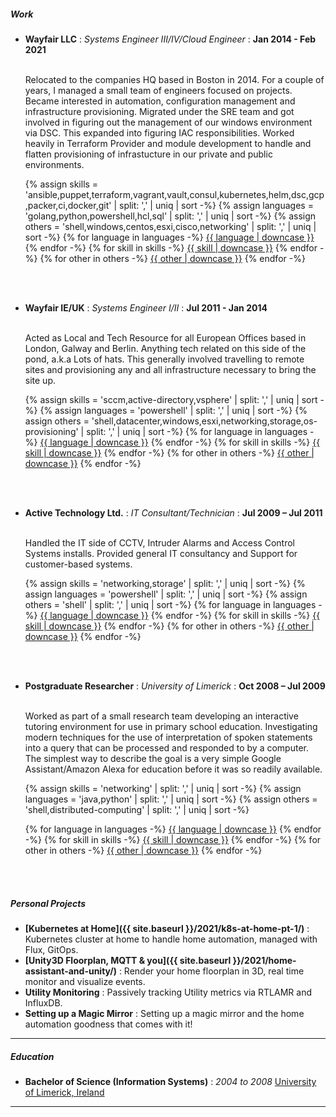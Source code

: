 

##### **Work**

* **Wayfair LLC** : *Systems Engineer III/IV/Cloud Engineer* : __Jan 2014 - Feb 2021__
  <br><br>
  <p>
    Relocated to the companies HQ based in Boston in 2014.  For a couple of years, I managed a small team of engineers focused on projects. Became interested in automation, configuration management and infrastructure provisioning.  Migrated under the SRE team and got involved in figuring out the management of our windows environment via DSC.  This expanded into figuring IAC responsibilities.  Worked heavily in Terraform Provider and module development to handle and flatten provisioning of infrastucture in our private and public environments.
  </p>
  {% assign skills    = 'ansible,puppet,terraform,vagrant,vault,consul,kubernetes,helm,dsc,gcp,packer,ci,docker,git' | split: ',' | uniq | sort -%}
  {% assign languages = 'golang,python,powershell,hcl,sql' | split: ',' | uniq | sort -%}
  {% assign others    = 'shell,windows,centos,esxi,cisco,networking' | split: ',' | uniq | sort -%}

  <div style="display: inline" class="language-small">
    {% for language in languages -%}
      <a href="{{ site.baseurl }}/tags/#{{ language }}">{{ language | downcase }}</a>
    {% endfor -%}
  </div>
  <div style="display: inline" class="tool-small">
    {% for skill in skills -%}
      <a href="{{ site.baseurl }}/tags/#{{ skill }}">{{ skill | downcase }}</a>
    {% endfor -%}
  </div>
  <div style="display: inline" class="tags-small">
    {% for other in others -%}
      <a href="{{ site.baseurl }}/tags/#{{ other }}">{{ other | downcase }}</a>
    {% endfor -%}
  </div>

  <br><br>

* **Wayfair IE/UK** : *Systems Engineer I/II* : __Jul 2011 - Jan 2014__
  <br><br>
  <p>
    Acted as Local and Tech Resource for all European Offices based in London, Galway and Berlin.  Anything tech related on this side of the pond, a.k.a Lots of hats.
    This generally involved travelling to remote sites and provisioning any and all infrastructure necessary to bring the site up.
  </p>
  {% assign skills    = 'sccm,active-directory,vsphere' | split: ',' | uniq | sort -%}
  {% assign languages = 'powershell' | split: ',' | uniq | sort -%}
  {% assign others    = 'shell,datacenter,windows,esxi,networking,storage,os-provisioning' | split: ',' | uniq | sort -%}

  <div style="display: inline" class="language-small">
    {% for language in languages -%}
      <a href="{{ site.baseurl }}/tags/#{{ language }}">{{ language | downcase }}</a>
    {% endfor -%}
  </div>
  <div style="display: inline" class="tool-small">
    {% for skill in skills -%}
      <a href="{{ site.baseurl }}/tags/#{{ skill }}">{{ skill | downcase }}</a>
    {% endfor -%}
  </div>
  <div style="display: inline" class="tags-small">
    {% for other in others -%}
      <a href="{{ site.baseurl }}/tags/#{{ other }}">{{ other | downcase }}</a>
    {% endfor -%}
  </div>

  <br><br>

* **Active Technology Ltd.** : *IT Consultant/Technician* : __Jul 2009 – Jul 2011__
  <br><br>
  <p>
  Handled the IT side of CCTV, Intruder Alarms and Access Control Systems installs.  Provided general IT consultancy and Support for customer-based systems.
  </p>
  {% assign skills    = 'networking,storage' | split: ',' | uniq | sort -%}
  {% assign languages = 'powershell' | split: ',' | uniq | sort -%}
  {% assign others    = 'shell' | split: ',' | uniq | sort -%}

  <div style="display: inline" class="language-small">
    {% for language in languages -%}
      <a href="{{ site.baseurl }}/tags/#{{ language }}">{{ language | downcase }}</a>
    {% endfor -%}
  </div>
  <div style="display: inline" class="tool-small">
    {% for skill in skills -%}
      <a href="{{ site.baseurl }}/tags/#{{ skill }}">{{ skill | downcase }}</a>
    {% endfor -%}
  </div>
  <div style="display: inline" class="tags-small">
    {% for other in others -%}
      <a href="{{ site.baseurl }}/tags/#{{ other }}">{{ other | downcase }}</a>
    {% endfor -%}
  </div>

  <br><br>

* **Postgraduate Researcher** : *University of Limerick* : __Oct 2008 – Jul 2009__
  <br><br>
  <p>
  Worked as part of a small research team developing an interactive tutoring environment for use in primary school education.  Investigating modern techniques for the use of interpretation of spoken statements into a query that can be processed and responded to by a computer.  The simplest way to describe the goal is a very simple Google Assistant/Amazon Alexa for education before it was so readily available.
  </p>

  {% assign skills    = 'networking' | split: ',' | uniq | sort -%}
  {% assign languages = 'java,python' | split: ',' | uniq | sort -%}
  {% assign others    = 'shell,distributed-computing' | split: ',' | uniq | sort -%}

  <div style="display: inline" class="language-small">
    {% for language in languages -%}
      <a href="{{ site.baseurl }}/tags/#{{ language }}">{{ language | downcase }}</a>
    {% endfor -%}
  </div>
  <div style="display: inline" class="tool-small">
    {% for skill in skills -%}
      <a href="{{ site.baseurl }}/tags/#{{ skill }}">{{ skill | downcase }}</a>
    {% endfor -%}
  </div>
  <div style="display: inline" class="tags-small">
    {% for other in others -%}
      <a href="{{ site.baseurl }}/tags/#{{ other }}">{{ other | downcase }}</a>
    {% endfor -%}
  </div>

  <br><br>

##### **Personal Projects**

* **[Kubernetes at Home]({{ site.baseurl }}/2021/k8s-at-home-pt-1/)** : Kubernetes cluster at home to handle home automation, managed with Flux, GitOps.
* **[Unity3D Floorplan, MQTT & you]({{ site.baseurl }}/2021/home-assistant-and-unity/)** : Render your home floorplan in 3D, real time monitor and visualize events.
* **Utility Monitoring** : Passively tracking Utility metrics via RTLAMR and InfluxDB.
* **Setting up a Magic Mirror** : Setting up a magic mirror and the home automation goodness that comes with it!

------
##### **Education**

* **Bachelor of Science (Information Systems)** : *2004 to 2008*
	[University of Limerick, Ireland](https://www.ul.ie/)
------